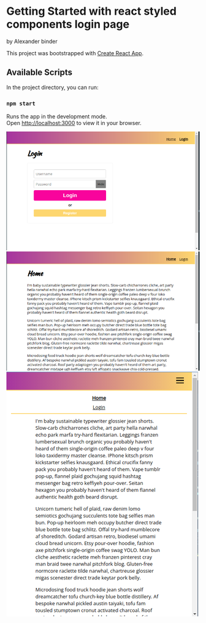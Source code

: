 # Getting Started with react styled components login page  
by Alexander binder

This project was bootstrapped with [Create React App](https://github.com/facebook/create-react-app).

## Available Scripts

In the project directory, you can run:

### `npm start`

Runs the app in the development mode.\
Open [http://localhost:3000](http://localhost:3000) to view it in your browser.

![](images/Screenshot1.png)
![](images/Screenshot2.png)
![](images/Screenshot3.png)

